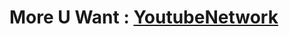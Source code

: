# More U Want : [YoutubeNetwork](https://github.com/sladesha/deep_learning/tree/master/YoutubeNetwork)